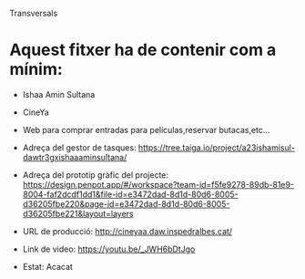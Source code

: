 Transversals

# Aquest fitxer ha de contenir com a mínim:
 * Ishaa Amin Sultana
 * CineYa
 * Web para comprar entradas para películas,reservar butacas,etc...
   
 * Adreça del gestor de tasques: https://tree.taiga.io/project/a23ishamisul-dawtr3gxishaaaminsultana/
   
 * Adreça del prototip gràfic del projecte: https://design.penpot.app/#/workspace?team-id=f5fe9278-89db-81e9-8004-faf2dcdf1dd1&file-id=e3472dad-8d1d-80d6-8005-d36205fbe220&page-id=e3472dad-8d1d-80d6-8005-d36205fbe221&layout=layers
   
 * URL de producció: http://cineyaa.daw.inspedralbes.cat/
   
 * Link de video: https://youtu.be/_JWH6bDtJgo
   
 * Estat: Acacat


